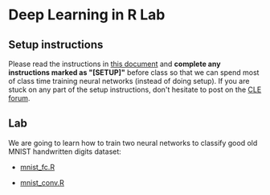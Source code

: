 # Deep Learning in R Lab

## Setup instructions

Please read the instructions in [this document](running-docker-containers.md) and **complete any instructions marked as "[SETUP]"** before class so that we can spend most of class time training neural networks (instead of doing setup). If you are stuck on any part of the setup instructions, don't hesitate to post on the [CLE forum](https://courses.ucsf.edu/mod/forum/view.php?id=546441).

## Lab

We are going to learn how to train two neural networks to classify good old MNIST handwritten digits dataset:

- [mnist_fc.R](mnist_fc.R)

- [mnist_conv.R](mnist_conv.R)

